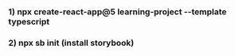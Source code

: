 ### 1) npx create-react-app@5 learning-project --template typescript
### 2) npx sb init (install storybook)
